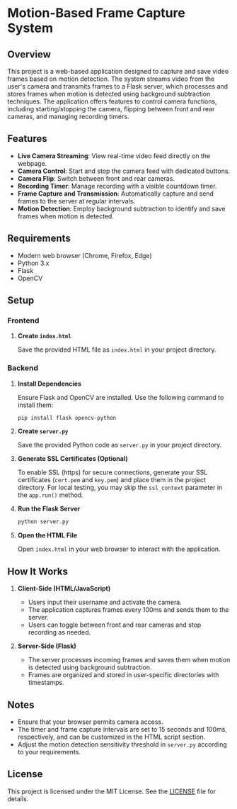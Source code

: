 # Motion-Based Frame Capture System

## Overview

This project is a web-based application designed to capture and save video frames based on motion detection. The system streams video from the user's camera and transmits frames to a Flask server, which processes and stores frames when motion is detected using background subtraction techniques. The application offers features to control camera functions, including starting/stopping the camera, flipping between front and rear cameras, and managing recording timers.

## Features

- **Live Camera Streaming**: View real-time video feed directly on the webpage.
- **Camera Control**: Start and stop the camera feed with dedicated buttons.
- **Camera Flip**: Switch between front and rear cameras.
- **Recording Timer**: Manage recording with a visible countdown timer.
- **Frame Capture and Transmission**: Automatically capture and send frames to the server at regular intervals.
- **Motion Detection**: Employ background subtraction to identify and save frames when motion is detected.

## Requirements

- Modern web browser (Chrome, Firefox, Edge)
- Python 3.x
- Flask
- OpenCV

## Setup

### Frontend

1. **Create `index.html`**

   Save the provided HTML file as `index.html` in your project directory.

### Backend

1. **Install Dependencies**

    Ensure Flask and OpenCV are installed. Use the following command to install them:

    ```bash
    pip install flask opencv-python
    ```

2. **Create `server.py`**

    Save the provided Python code as `server.py` in your project directory.

3. **Generate SSL Certificates (Optional)**

    To enable SSL (https) for secure connections, generate your SSL certificates (`cert.pem` and `key.pem`) and place them in the project directory. For local testing, you may skip the `ssl_context` parameter in the `app.run()` method.

4. **Run the Flask Server**

    ```bash
    python server.py
    ```

5. **Open the HTML File**

    Open `index.html` in your web browser to interact with the application.

## How It Works

1. **Client-Side (HTML/JavaScript)**

    - Users input their username and activate the camera.
    - The application captures frames every 100ms and sends them to the server.
    - Users can toggle between front and rear cameras and stop recording as needed.

2. **Server-Side (Flask)**

    - The server processes incoming frames and saves them when motion is detected using background subtraction.
    - Frames are organized and stored in user-specific directories with timestamps.

## Notes

- Ensure that your browser permits camera access.
- The timer and frame capture intervals are set to 15 seconds and 100ms, respectively, and can be customized in the HTML script section.
- Adjust the motion detection sensitivity threshold in `server.py` according to your requirements.

## License

This project is licensed under the MIT License. See the [LICENSE](LICENSE) file for details.
